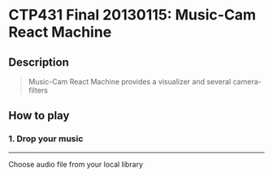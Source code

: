 CTP431 Final 20130115: Music-Cam React Machine
==============================================
Description
-----------
> Music-Cam React Machine provides a visualizer and several camera-filters
> 


How to play
-----------
### 1. Drop your music
------------------
Choose audio file from your local library